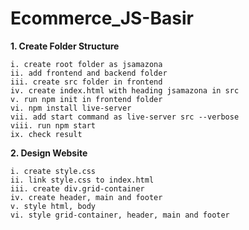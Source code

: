 # Ecommerce_JS-Basir

**1. Create Folder Structure**

    i. create root folder as jsamazona
    ii. add frontend and backend folder
    iii. create src folder in frontend
    iv. create index.html with heading jsamazona in src
    v. run npm init in frontend folder
    vi. npm install live-server
    vii. add start command as live-server src --verbose
    viii. run npm start
    ix. check result
    
**2. Design Website**

    i. create style.css
    ii. link style.css to index.html
    iii. create div.grid-container
    iv. create header, main and footer
    v. style html, body
    vi. style grid-container, header, main and footer
